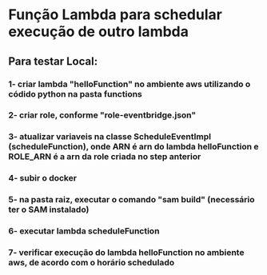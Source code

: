 # Função Lambda para schedular execução de outro lambda

## Para testar Local:
### 1- criar lambda "helloFunction" no ambiente aws utilizando o códido python na pasta functions
### 2- criar role, conforme "role-eventbridge.json"
### 3- atualizar variaveis na classe ScheduleEventImpl (scheduleFunction), onde ARN é arn do lambda helloFunction e ROLE_ARN é a arn da role criada no step anterior 
### 4- subir o docker
### 5- na pasta raiz, executar o comando "sam build" (necessário ter o SAM instalado)
### 6- executar lambda scheduleFunction
### 7- verificar execução do lambda helloFunction no ambiente aws, de acordo com o horário schedulado


